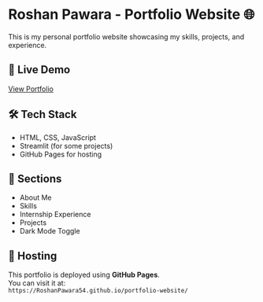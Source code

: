 # Roshan Pawara - Portfolio Website 🌐

This is my personal portfolio website showcasing my skills, projects, and experience.

## 🔗 Live Demo
[View Portfolio](https://RoshanPawara54.github.io/portfolio-website/)

## 🛠 Tech Stack
- HTML, CSS, JavaScript
- Streamlit (for some projects)
- GitHub Pages for hosting

## 📂 Sections
- About Me
- Skills
- Internship Experience
- Projects
- Dark Mode Toggle

## 🚀 Hosting
This portfolio is deployed using **GitHub Pages**.  
You can visit it at:  
`https://RoshanPawara54.github.io/portfolio-website/`
